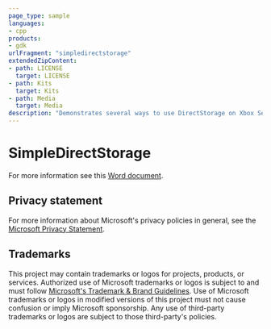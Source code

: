 ```yaml
---
page_type: sample
languages:
- cpp
products:
- gdk
urlFragment: "simpledirectstorage"
extendedZipContent:
- path: LICENSE
  target: LICENSE
- path: Kits
  target: Kits
- path: Media
  target: Media
description: "Demonstrates several ways to use DirectStorage on Xbox Series X|S"
---
```


# SimpleDirectStorage

For more information see this [Word document](https://github.com/microsoft/Xbox-GDK-Samples/blob/main/Samples/System/SimpleDirectStorage/Readme.docx).

## Privacy statement

For more information about Microsoft's privacy policies in general, see the [Microsoft Privacy Statement](https://privacy.microsoft.com/privacystatement/).

## Trademarks

This project may contain trademarks or logos for projects, products, or services. Authorized use of Microsoft trademarks or logos is subject to and must follow [Microsoft's Trademark & Brand Guidelines](https://www.microsoft.com/en-us/legal/intellectualproperty/trademarks/usage/general). Use of Microsoft trademarks or logos in modified versions of this project must not cause confusion or imply Microsoft sponsorship. Any use of third-party trademarks or logos are subject to those third-party's policies.
